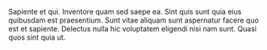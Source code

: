 Sapiente et qui. Inventore quam sed saepe ea. Sint quis sunt quia eius quibusdam est praesentium. Sunt vitae aliquam sunt aspernatur facere quo est et sapiente. Delectus nulla hic voluptatem eligendi nisi nam sunt. Quasi quos sint quia ut.